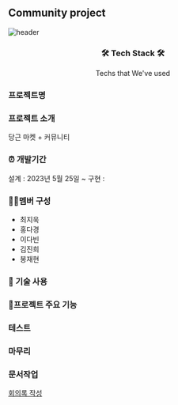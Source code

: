 ## Community project
![header](https://capsule-render.vercel.app/api?type=waving&animation=fadeIn&color=gradient&customColorList=27&height=200&section=header&text=%20community&fontColor=ffffff&fontSize=30&fontAlign=60&fontAlignY=35&desc=Project,Name🐱%20We're&ddescSize=20&descAlign=37&descAlignY=35)

<h3 align="center">🛠️ Tech Stack 🛠️</h3>
<p align="center">Techs that We've used</p>

### 프로젝트명

### 프로젝트 소개
당근 마켓 + 커뮤니티

### ⏰ 개발기간
설계 : 2023년 5월 25일 ~
구현 : 

### 👩‍💻멤버 구성
- 최지욱
- 홍다경
- 이다빈
- 김진희
- 봉재현

### 📌 기술 사용

### 📌프로젝트 주요 기능

### 테스트

### 마무리

### 문서작업
[회의록 작성](https://docs.google.com/document/d/1M0lsSTL5gBoQE6-rQvJgIuTQlO_eI9mSImxRCpzF7iU/edit)
